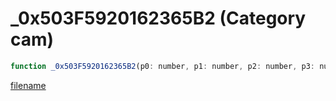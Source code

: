 # _0x503F5920162365B2 (Category cam)

```js
function _0x503F5920162365B2(p0: number, p1: number, p2: number, p3: number): void
```

[filename](_0x503F5920162365B2_m.md ':include')
